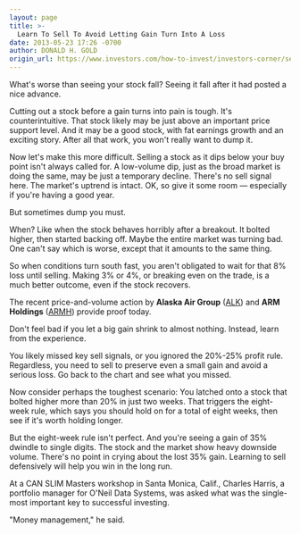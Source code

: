 ```yaml
---
layout: page
title: >-
  Learn To Sell To Avoid Letting Gain Turn Into A Loss
date: 2013-05-23 17:26 -0700
author: DONALD H. GOLD
origin_url: https://www.investors.com/how-to-invest/investors-corner/sell-to-avoid-a-loss-in-stock-market/
---
```


What's worse than seeing your stock fall? Seeing it fall after it had posted a nice advance.

Cutting out a stock before a gain turns into pain is tough. It's counterintuitive. That stock likely may be just above an important price support level. And it may be a good stock, with fat earnings growth and an exciting story. After all that work, you won't really want to dump it.

Now let's make this more difficult. Selling a stock as it dips below your buy point isn't always called for. A low-volume dip, just as the broad market is doing the same, may be just a temporary decline. There's no sell signal here. The market's uptrend is intact. OK, so give it some room — especially if you're having a good year.

But sometimes dump you must.

When? Like when the stock behaves horribly after a breakout. It bolted higher, then started backing off. Maybe the entire market was turning bad. One can't say which is worse, except that it amounts to the same thing.

So when conditions turn south fast, you aren't obligated to wait for that 8% loss until selling. Making 3% or 4%, or breaking even on the trade, is a much better outcome, even if the stock recovers.

The recent price-and-volume action by **Alaska Air Group** ([ALK](https://research.investors.com/quote.aspx?symbol=ALK)) and **ARM Holdings** ([ARMH](https://research.investors.com/quote.aspx?symbol=ARMH)) provide proof today.

Don't feel bad if you let a big gain shrink to almost nothing. Instead, learn from the experience.

You likely missed key sell signals, or you ignored the 20%-25% profit rule. Regardless, you need to sell to preserve even a small gain and avoid a serious loss. Go back to the chart and see what you missed.

Now consider perhaps the toughest scenario: You latched onto a stock that bolted higher more than 20% in just two weeks. That triggers the eight-week rule, which says you should hold on for a total of eight weeks, then see if it's worth holding longer.

But the eight-week rule isn't perfect. And you're seeing a gain of 35% dwindle to single digits. The stock and the market show heavy downside volume. There's no point in crying about the lost 35% gain. Learning to sell defensively will help you win in the long run.

At a CAN SLIM Masters workshop in Santa Monica, Calif., Charles Harris, a portfolio manager for O'Neil Data Systems, was asked what was the single-most important key to successful investing.

"Money management," he said.
